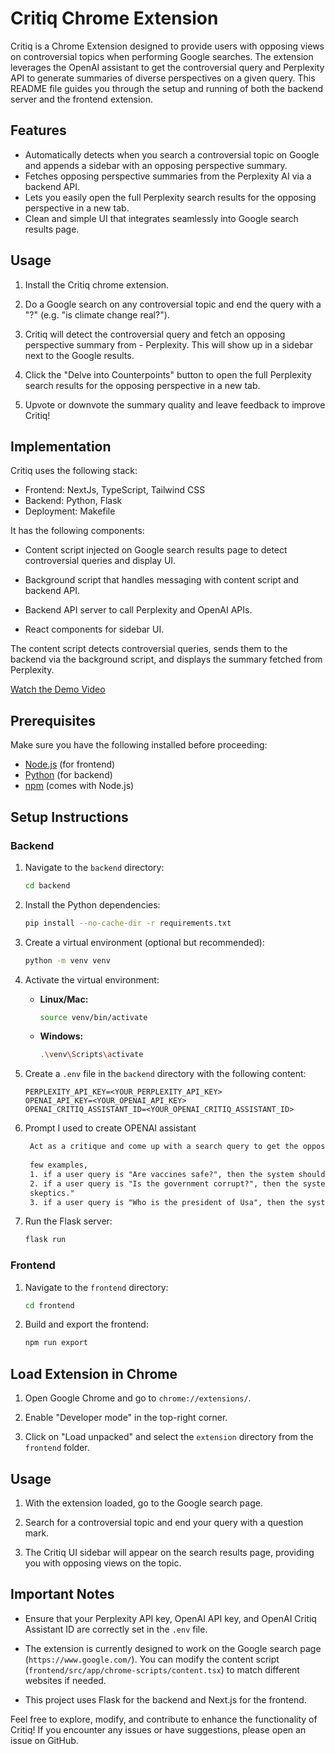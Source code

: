 # Critiq Chrome Extension

Critiq is a Chrome Extension designed to provide users with opposing views on controversial topics when performing Google searches. The extension leverages the  OpenAI assistant to get the controversial query and Perplexity API to generate summaries of diverse perspectives on a given query. This README file guides you through the setup and running of both the backend server and the frontend extension.

## Features

- Automatically detects when you search a controversial topic on Google and appends a sidebar with an opposing perspective summary.
- Fetches opposing perspective summaries from the Perplexity AI via a backend API.
- Lets you easily open the full Perplexity search results for the opposing perspective in a new tab.
- Clean and simple UI that integrates seamlessly into Google search results page.

## Usage

1. Install the Critiq chrome extension.

2. Do a Google search on any controversial topic and end the query with a "?" (e.g. "is climate change real?").

3. Critiq will detect the controversial query and fetch an opposing perspective summary from - Perplexity. This will show up in a sidebar next to the Google results.

4. Click the "Delve into Counterpoints" button to open the full Perplexity search results for the opposing perspective in a new tab.

5. Upvote or downvote the summary quality and leave feedback to improve Critiq!

## Implementation

Critiq uses the following stack:

- Frontend: NextJs, TypeScript, Tailwind CSS
- Backend: Python, Flask
- Deployment: Makefile

It has the following components:

- Content script injected on Google search results page to detect controversial queries and display UI.

- Background script that handles messaging with content script and backend API.

- Backend API server to call Perplexity and OpenAI APIs. 

- React components for sidebar UI.

The content script detects controversial queries, sends them to the backend via the background script, and displays the summary fetched from Perplexity.

[Watch the Demo Video](https://vimeo.com/900852259)


## Prerequisites

Make sure you have the following installed before proceeding:

- [Node.js](https://nodejs.org/) (for frontend)
- [Python](https://www.python.org/) (for backend)
- [npm](https://www.npmjs.com/) (comes with Node.js)

## Setup Instructions

### Backend

1. Navigate to the `backend` directory:

    ```bash
    cd backend
    ```

2. Install the Python dependencies:

    ```bash
    pip install --no-cache-dir -r requirements.txt
    ```

3. Create a virtual environment (optional but recommended):

    ```bash
    python -m venv venv
    ```

4. Activate the virtual environment:

    - **Linux/Mac:**
    
        ```bash
        source venv/bin/activate
        ```
    
    - **Windows:**
    
        ```bash
        .\venv\Scripts\activate
        ```

5. Create a `.env` file in the `backend` directory with the following content:

    ```env
    PERPLEXITY_API_KEY=<YOUR_PERPLEXITY_API_KEY>
    OPENAI_API_KEY=<YOUR_OPENAI_API_KEY>
    OPENAI_CRITIQ_ASSISTANT_ID=<YOUR_OPENAI_CRITIQ_ASSISTANT_ID>
    ```

6. Prompt I used to create OPENAI assistant
   ```txt
    Act as a critique and come up with a search query to get the opposing view of the user query. If the user query is neither political or controversy, return "Not a controversial topic" else return only the opposing query.
    
    few examples, 
    1. if a user query is "Are vaccines safe?", then the system should return "Arguments questioning vaccine safety and concerns raised by vaccine skeptics."
    2. if a user query is "Is the government corrupt?", then the system should return "Arguments questioning government corruption and concerns raised by government
    skeptics." 
    3. if a user query is "Who is the president of Usa", then the system should return "Not a controversial topic"


   ```
   
7. Run the Flask server:

    ```bash
    flask run
    ```

### Frontend

1. Navigate to the `frontend` directory:

    ```bash
    cd frontend
    ```

2. Build and export the frontend:

    ```bash
    npm run export
    ```

## Load Extension in Chrome

1. Open Google Chrome and go to `chrome://extensions/`.

2. Enable "Developer mode" in the top-right corner.

3. Click on "Load unpacked" and select the `extension` directory from the `frontend` folder.

## Usage

1. With the extension loaded, go to the Google search page.

2. Search for a controversial topic and end your query with a question mark.

3. The Critiq UI sidebar will appear on the search results page, providing you with opposing views on the topic.

## Important Notes

- Ensure that your Perplexity API key, OpenAI API key, and OpenAI Critiq Assistant ID are correctly set in the `.env` file.

- The extension is currently designed to work on the Google search page (`https://www.google.com/`). You can modify the content script (`frontend/src/app/chrome-scripts/content.tsx`) to match different websites if needed.

- This project uses Flask for the backend and Next.js for the frontend.

Feel free to explore, modify, and contribute to enhance the functionality of Critiq! If you encounter any issues or have suggestions, please open an issue on GitHub.

